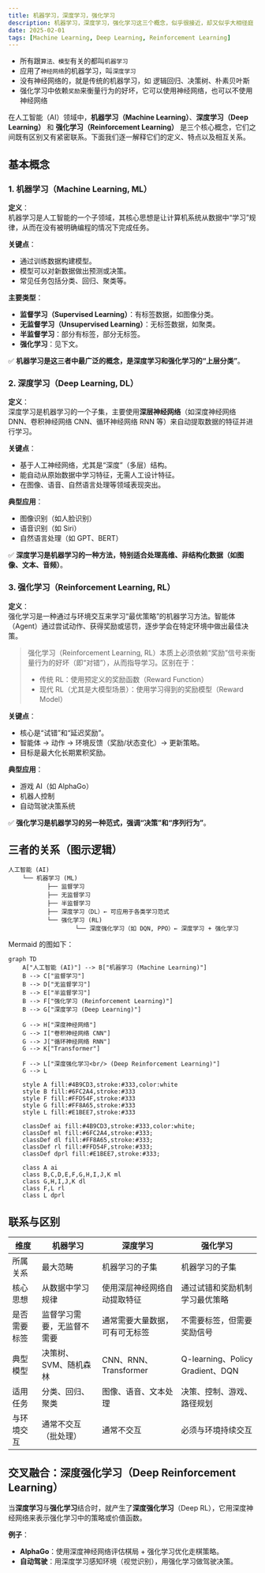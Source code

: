 ```yaml
---
title: 机器学习，深度学习，强化学习
description: 机器学习，深度学习，强化学习这三个概念，似乎很接近，却又似乎大相径庭
date: 2025-02-01
tags: [Machine Learning, Deep Learning, Reinforcement Learning]
---
```


<BlogPost>

+ 所有跟`算法、模型`有关的都叫`机器学习`
+ 应用了`神经网络`的机器学习，叫`深度学习`
+ 没有神经网络的，就是传统的机器学习，如 逻辑回归、决策树、朴素贝叶斯
+ 强化学习中依赖`奖励`来衡量行为的好坏，它可以使用神经网络，也可以不使用神经网络

在人工智能（AI）领域中，**机器学习（Machine Learning）**、**深度学习（Deep Learning）** 和 **强化学习（Reinforcement Learning）** 是三个核心概念，它们之间既有区别又有紧密联系。下面我们逐一解释它们的定义、特点以及相互关系。

## 基本概念

### 1. 机器学习（Machine Learning, ML）

**定义**：  
机器学习是人工智能的一个子领域，其核心思想是让计算机系统从数据中“学习”规律，从而在没有被明确编程的情况下完成任务。

**关键点**：

+ 通过训练数据构建模型。
+ 模型可以对新数据做出预测或决策。
+ 常见任务包括分类、回归、聚类等。

**主要类型**：

+ **监督学习（Supervised Learning）**：有标签数据，如图像分类。
+ **无监督学习（Unsupervised Learning）**：无标签数据，如聚类。
+ **半监督学习**：部分有标签，部分无标签。
+ **强化学习**：见下文。

✅ **机器学习是这三者中最广泛的概念，是深度学习和强化学习的“上层分类”**。

### 2. 深度学习（Deep Learning, DL）

**定义**：  
深度学习是机器学习的一个子集，主要使用**深层神经网络**（如深度神经网络 DNN、卷积神经网络 CNN、循环神经网络 RNN 等）来自动提取数据的特征并进行学习。

**关键点**：

+ 基于人工神经网络，尤其是“深度”（多层）结构。
+ 能自动从原始数据中学习特征，无需人工设计特征。
+ 在图像、语音、自然语言处理等领域表现突出。

**典型应用**：

+ 图像识别（如人脸识别）
+ 语音识别（如 Siri）
+ 自然语言处理（如 GPT、BERT）

✅ **深度学习是机器学习的一种方法，特别适合处理高维、非结构化数据（如图像、文本、音频）**。

### 3. 强化学习（Reinforcement Learning, RL）

**定义**：  
强化学习是一种通过与环境交互来学习“最优策略”的机器学习方法。智能体（Agent）通过尝试动作、获得奖励或惩罚，逐步学会在特定环境中做出最佳决策。

> 强化学习（Reinforcement Learning, RL）本质上必须依赖“奖励”信号来衡量行为的好坏（即“对错”），从而指导学习。区别在于：
>
> + 传统 RL：使用预定义的奖励函数（Reward Function）
> + 现代 RL（尤其是大模型场景）：使用学习得到的奖励模型（Reward Model）

**关键点**：

+ 核心是“试错”和“延迟奖励”。
+ 智能体 → 动作 → 环境反馈（奖励/状态变化）→ 更新策略。
+ 目标是最大化长期累积奖励。

**典型应用**：

+ 游戏 AI（如 AlphaGo）
+ 机器人控制
+ 自动驾驶决策系统

✅ **强化学习是机器学习的另一种范式，强调“决策”和“序列行为”**。

## 三者的关系（图示逻辑）

``` text
人工智能 (AI)
    └── 机器学习 (ML)
           ├── 监督学习
           ├── 无监督学习
           ├── 半监督学习
           ├── 深度学习（DL）← 可应用于各类学习范式
           └── 强化学习 (RL)
                   └── 深度强化学习（如 DQN, PPO）← 深度学习 + 强化学习
```

 Mermaid 的图如下：

```mermaid
graph TD
    A["人工智能 (AI)"] --> B["机器学习 (Machine Learning)"]
    B --> C["监督学习"]
    B --> D["无监督学习"]
    B --> E["半监督学习"]
    B --> F["强化学习 (Reinforcement Learning)"]
    B --> G["深度学习 (Deep Learning)"]

    G --> H["深度神经网络"]
    G --> I["卷积神经网络 CNN"]
    G --> J["循环神经网络 RNN"]
    G --> K["Transformer"]

    F --> L["深度强化学习<br/> (Deep Reinforcement Learning)"]
    G --> L

    style A fill:#4B9CD3,stroke:#333,color:white
    style B fill:#6FC2A4,stroke:#333
    style F fill:#FFD54F,stroke:#333
    style G fill:#FF8A65,stroke:#333
    style L fill:#E1BEE7,stroke:#333

    classDef ai fill:#4B9CD3,stroke:#333,color:white;
    classDef ml fill:#6FC2A4,stroke:#333;
    classDef dl fill:#FF8A65,stroke:#333;
    classDef rl fill:#FFD54F,stroke:#333;
    classDef dprl fill:#E1BEE7,stroke:#333;

    class A ai
    class B,C,D,E,F,G,H,I,J,K ml
    class G,H,I,J,K dl
    class F,L rl
    class L dprl
```

## 联系与区别

| 维度 | 机器学习 | 深度学习 | 强化学习 |
|------|----------|----------|----------|
| 所属关系 | 最大范畴 | 机器学习的子集 | 机器学习的子集 |
| 核心思想 | 从数据中学习规律 | 使用深层神经网络自动提取特征 | 通过试错和奖励机制学习最优策略 |
| 是否需要标签 | 监督学习需要，无监督不需要 | 通常需要大量数据，可有可无标签 | 不需要标签，但需要奖励信号 |
| 典型模型 | 决策树、SVM、随机森林 | CNN、RNN、Transformer | Q-learning、Policy Gradient、DQN |
| 适用任务 | 分类、回归、聚类 | 图像、语音、文本处理 | 决策、控制、游戏、路径规划 |
| 与环境交互 | 通常不交互（批处理） | 通常不交互 | 必须与环境持续交互 |

## 交叉融合：深度强化学习（Deep Reinforcement Learning）

当**深度学习**与**强化学习**结合时，就产生了**深度强化学习**（Deep RL），它用深度神经网络来表示强化学习中的策略或价值函数。

**例子**：

+ **AlphaGo**：使用深度神经网络评估棋局 + 强化学习优化走棋策略。
+ **自动驾驶**：用深度学习感知环境（视觉识别），用强化学习做驾驶决策。

</BlogPost>
